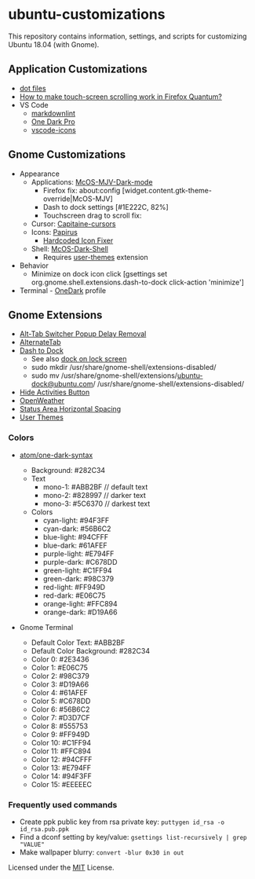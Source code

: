 # ubuntu-customizations

This repository contains information, settings, and scripts for customizing Ubuntu 18.04 (with Gnome).

## Application Customizations

* [dot files](resources/dotfiles)
* [How to make touch-screen scrolling work in Firefox Quantum?](https://askubuntu.com/questions/978226/how-to-make-touch-screen-scrolling-work-in-firefox-quantum)
* VS Code
  * [markdownlint](https://github.com/DavidAnson/vscode-markdownlint)
  * [One Dark Pro](https://github.com/Binaryify/OneDark-Pro)
  * [vscode-icons](https://github.com/vscode-icons/vscode-icons)

## Gnome Customizations

* Appearance
  * Applications: [McOS-MJV-Dark-mode](https://github.com/paullinuxthemer/Mc-OS-themes)
    * Firefox fix: about:config [widget.content.gtk-theme-override|McOS-MJV]
    * Dash to dock settings [#1E222C, 82%]
    * Touchscreen drag to scroll fix: []()
  * Cursor: [Capitaine-cursors](https://github.com/keeferrourke/capitaine-cursors)
  * Icons: [Papirus](https://github.com/PapirusDevelopmentTeam/papirus-icon-theme)
    * [Hardcoded Icon Fixer](https://github.com/Foggalong/hardcode-fixer)
  * Shell: [McOS-Dark-Shell](https://github.com/paullinuxthemer/Mc-OS-themes/tree/master/McOS-Shell-themes)
    * Requires [user-themes](https://extensions.gnome.org/extension/19/user-themes/) extension
* Behavior
  * Minimize on dock icon click [gsettings set org.gnome.shell.extensions.dash-to-dock click-action 'minimize']
* Terminal - [OneDark](application-settings/gnome-terminal.txt) profile

## Gnome Extensions

* [Alt-Tab Switcher Popup Delay Removal](https://extensions.gnome.org/extension/1317/alt-tab-switcher-popup-delay-removal/)
* [AlternateTab](https://extensions.gnome.org/extension/15/alternatetab/)
* [Dash to Dock](https://extensions.gnome.org/extension/307/dash-to-dock/)
  * See also [dock on lock screen](https://github.com/micheleg/dash-to-dock/issues/649)
  * sudo mkdir /usr/share/gnome-shell/extensions-disabled/
  * sudo mv /usr/share/gnome-shell/extensions/ubuntu-dock@ubuntu.com/ /usr/share/gnome-shell/extensions-disabled/
* [Hide Activities Button](https://extensions.gnome.org/extension/744/hide-activities-button/)
* [OpenWeather](https://extensions.gnome.org/extension/750/openweather/)
* [Status Area Horizontal Spacing](https://extensions.gnome.org/extension/355/status-area-horizontal-spacing/)
* [User Themes](https://extensions.gnome.org/extension/19/user-themes/)

### Colors

* [atom/one-dark-syntax](https://github.com/atom/one-dark-syntax)
  * Background: #282C34
  * Text
    * mono-1:   #ABB2BF // default text
    * mono-2:   #828997 // darker text
    * mono-3:   #5C6370 // darkest text
  * Colors
    * cyan-light:   #94F3FF
    * cyan-dark:    #56B6C2
    * blue-light:   #94CFFF
    * blue-dark:    #61AFEF
    * purple-light: #E794FF
    * purple-dark:  #C678DD
    * green-light:  #C1FF94
    * green-dark:   #98C379
    * red-light:    #FF949D
    * red-dark:     #E06C75
    * orange-light: #FFC894
    * orange-dark:  #D19A66

* Gnome Terminal
  * Default Color Text:  #ABB2BF
  * Default Color Background: #282C34
  * Color 0:  #2E3436
  * Color 1:  #E06C75
  * Color 2:  #98C379
  * Color 3:  #D19A66
  * Color 4:  #61AFEF
  * Color 5:  #C678DD
  * Color 6:  #56B6C2
  * Color 7:  #D3D7CF
  * Color 8:  #555753
  * Color 9:  #FF949D
  * Color 10: #C1FF94
  * Color 11: #FFC894
  * Color 12: #94CFFF
  * Color 13: #E794FF
  * Color 14: #94F3FF
  * Color 15: #EEEEEC

### Frequently used commands

* Create ppk public key from rsa private key: `puttygen id_rsa -o id_rsa.pub.ppk`
* Find a dconf setting by key/value: `gsettings list-recursively | grep "VALUE"`
* Make wallpaper blurry: `convert -blur 0x30 in out`

Licensed under the [MIT](LICENSE) License.
